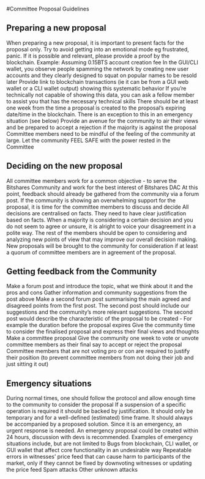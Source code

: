 #Committee Proposal Guidelines

Preparing a new proposal
-------------------
When preparing a new proposal, it is important to present facts for the proposal only.  Try to avoid getting into an emotional mode eg frustrated, panic. If it is possible and relevant, please provide a proof by the blockchain. 
Example:
Assuming 0.15BTS account creation fee
In the GUI/CLI wallet, you observe people spamming the network by creating  new user accounts and they clearly designed to squat on  popular names to be resold later
Provide link to blockchain transactions (ie it can be from a GUI web wallet or a CLI wallet output) showing this systematic behavior
If you’re technically not capable of showing this data, you can ask a fellow member to assist you that has the necessary technical skills
There should be at least one week from the time a proposal is created to the proposal’s expiring date/time in the blockchain.  There is an exception to this in an emergency situation (see below)
Provide an avenue for the community to air their views and be prepared to accept a rejection if the majority is against the proposal
Committee members need to be mindful of the feeling of the community at large.  Let the community FEEL SAFE with the power rested in the Committee


Deciding on the new proposal
-------------------
All committee members work for a common objective - to serve the Bitshares Community and work for the best interest of Bitshares DAC
At this point, feedback should already be gathered from the community via a forum post.  If the community is showing an overwhelming support for the proposal, it is time for the committee members to discuss and decide
All decisions are centralised on facts.  They need to have clear justification based on  facts. 
When a majority is considering a certain decision and you do not seem to agree or unsure, it is alright to voice your disagreement in a polite way.  The rest of the members should be open to considering and analyzing new points of view that may improve our overall decision making.
New proposals will be brought to the community for consideration if at least a quorum of committee members are in agreement of the proposal. 

Getting feedback from the Community
-------------------
Make a forum post and introduce the topic, what we think about it and the pros and cons
Gather information and community suggestions from the post above
Make a second forum post summarising the main agreed and disagreed points from the first post.  The second post should include our suggestions and the community’s more relevant suggestions.  The second post would describe the characteristic of the proposal to be created - For example the duration before the proposal expires
Give the community time to consider the finalised proposal and express their final views and thoughts  
Make a committee proposal 
Give the community one week to vote or unvote committee members as their final say to accept or reject the proposal
Committee members that are not voting pro or con are required to justify their position (to prevent committee members from not doing their job and just sitting it out)

Emergency situations
-------------------
During normal times, one should follow the protocol and allow enough time to the community to consider the proposal
If a suspension of a specific operation is required it should be backed by justification.  It should only be temporary and for a well-defined (estimated) time frame.  It should  always be accompanied by a proposed solution.
Since it is an emergency, an urgent response is needed.  An emergency proposal could be created within 24 hours, discussion with devs is recommended.
Examples of emergency situations include, but are not limited to
Bugs from  blockchain, CLI  wallet,  or GUI wallet that affect core functionality in an undesirable way
Repeatable errors in witnesses’ price feed that can cause harm to participants of the market, only if they cannot be fixed by downvoting witnesses or updating the price feed
Spam attacks
Other unknown attacks

